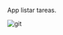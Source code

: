 App listar tareas.

![git](https://user-images.githubusercontent.com/53546270/126853730-33fc44f1-bd3c-46e2-8523-bc15bc965fd1.PNG)
